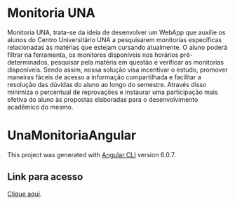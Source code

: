 # Monitoria UNA
Monitoria UNA, trata-se da ideia de desenvolver um WebApp que auxilie os alunos do Centro Universitário UNA a pesquisarem monitorias específicas relacionadas às matérias que estejam cursando atualmente. O aluno poderá filtrar na ferramenta, os monitores disponíveis nos horários pré-determinados, pesquisar pela matéria em questão  e verificar as monitorias disponíveis.
Sendo assim, nossa solução visa incentivar o estudo, promover maneiras fáceis de acesso a informação compartilhada e facilitar a resolução das dúvidas do aluno ao longo do semestre. Através disso minimiza o percentual de reprovações e instaurar uma participação mais efetiva do aluno às propostas elaboradas para o desenvolvimento acadêmico do mesmo.

# UnaMonitoriaAngular

This project was generated with [Angular CLI](https://github.com/angular/angular-cli) version 6.0.7.

## Link para acesso
[Clique aqui](https://viniciusrc15.github.io/monitoriaUna/).
